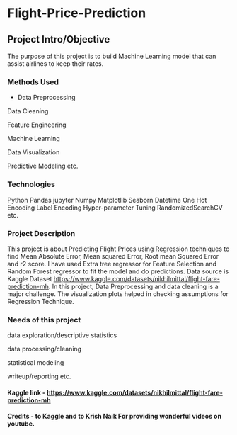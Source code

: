 # Flight-Price-Prediction

## Project Intro/Objective

The purpose of this project is to build Machine Learning model that can assist airlines to keep their rates.

### Methods Used

* Data Preprocessing

Data Cleaning

Feature Engineering

Machine Learning

Data Visualization

Predictive Modeling
etc.

### Technologies

Python
Pandas
jupyter
Numpy
Matplotlib
Seaborn
Datetime
One Hot Encoding
Label Encoding
Hyper-parameter Tuning
RandomizedSearchCV
etc.

### Project Description

This project is about Predicting Flight Prices using Regression techniques to find Mean Absolute Error, Mean squared Error, Root mean Squared Error and r2 score. I have used Extra tree regressor for Feature Selection and Random Forest regressor to fit the model and do predictions. Data source is Kaggle Dataset https://www.kaggle.com/datasets/nikhilmittal/flight-fare-prediction-mh. 
In this project, Data Preprocessing and data cleaning is a major challenge. The visualization plots helped in checking assumptions for Regression Technique.

### Needs of this project

data exploration/descriptive statistics

data processing/cleaning

statistical modeling

writeup/reporting
etc.




         
 #### Kaggle link - https://www.kaggle.com/datasets/nikhilmittal/flight-fare-prediction-mh           
                
 #### Credits - to Kaggle and to Krish Naik For providing wonderful videos on youtube.
